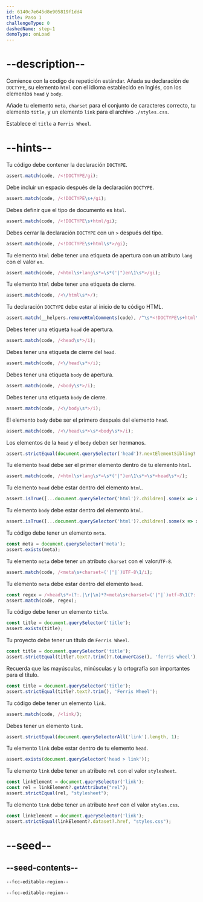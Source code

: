 ```yaml
---
id: 6140c7e645d8e905819f1dd4
title: Paso 1
challengeType: 0
dashedName: step-1
demoType: onLoad
---
```


# --description--

Comience con la codigo de repetición estándar. Añada su declaración de `DOCTYPE`, su elemento `html` con el idioma establecido en Inglés, con los elementos `head` y `body`.

Añade tu elemento `meta`, `charset` para el conjunto de caracteres correcto, tu elemento `title`, y un elemento `link` para el archivo `./styles.css`.

Establece el `title` a `Ferris Wheel`.

# --hints--

Tu código debe contener la declaración `DOCTYPE`.

```js
assert.match(code, /<!DOCTYPE/gi);
```

Debe incluir un espacio después de la declaración `DOCTYPE`.

```js
assert.match(code, /<!DOCTYPE\s+/gi);
```

Debes definir que el tipo de documento es `html`.

```js
assert.match(code, /<!DOCTYPE\s+html/gi);
```

Debes cerrar la declaración `DOCTYPE` con un `>` después del tipo.

```js
assert.match(code, /<!DOCTYPE\s+html\s*>/gi);
```

Tu elemento `html` debe tener una etiqueta de apertura con un atributo `lang` con el valor `en`.

```js
assert.match(code, /<html\s+lang\s*=\s*('|")en\1\s*>/gi);
```

Tu elemento `html` debe tener una etiqueta de cierre.

```js
assert.match(code, /<\/html\s*>/);
```

Tu declaración `DOCTYPE` debe estar al inicio de tu código HTML.

```js
assert.match(__helpers.removeHtmlComments(code), /^\s*<!DOCTYPE\s+html\s*>/i);
```

Debes tener una etiqueta `head` de apertura.

```js
assert.match(code, /<head\s*>/i);
```

Debes tener una etiqueta de cierre del `head`.

```js
assert.match(code, /<\/head\s*>/i);
```

Debes tener una etiqueta `body` de apertura.

```js
assert.match(code, /<body\s*>/i);
```

Debes tener una etiqueta `body` de cierre.

```js
assert.match(code, /<\/body\s*>/i);
```

El elemento `body` debe ser el primero después del elemento `head`.

```js
assert.match(code, /<\/head\s*>\s*<body\s*>/i);
```

Los elementos de la `head` y el `body` deben ser hermanos.

```js
assert.strictEqual(document.querySelector('head')?.nextElementSibling?.localName, 'body');
```

Tu elemento `head` debe ser el primer elemento dentro de tu elemento `html`.

```js
assert.match(code, /<html\s+lang\s*=\s*('|")en\1\s*>\s*<head\s*>/);
```

Tu elemento `head` debe estar dentro del elemento `html`.

```js
assert.isTrue([...document.querySelector('html')?.children].some(x => x?.localName === 'head'));
```

Tu elemento `body` debe estar dentro del elemento `html`.

```js
assert.isTrue([...document.querySelector('html')?.children].some(x => x?.localName === 'body'));
```

Tu código debe tener un elemento `meta`.

```js
const meta = document.querySelector('meta');
assert.exists(meta);
```

Tu elemento `meta` debe tener un atributo `charset` con el valor`UTF-8`.

```js
assert.match(code, /<meta\s+charset=('|"|`)UTF-8\1/i);
```

Tu elemento `meta` debe estar dentro del elemento `head`.

```js
const regex = /<head\s*>(?:.|\r|\n)*?<meta\s+charset=('|"|`)utf-8\1(?:.|\r|\n)*?<\/head\s*>/i;
assert.match(code, regex);
```

Tu código debe tener un elemento `title`.

```js
const title = document.querySelector('title');
assert.exists(title);
```

Tu proyecto debe tener un título de `Ferris Wheel`.

```js
const title = document.querySelector('title');
assert.strictEqual(title?.text?.trim()?.toLowerCase(), 'ferris wheel');
```

Recuerda que las mayúsculas, minúsculas y la ortografía son importantes para el título.

```js
const title = document.querySelector('title');
assert.strictEqual(title?.text?.trim(), 'Ferris Wheel');
```

Tu código debe tener un elemento `link`.

```js
assert.match(code, /<link/);
```

Debes tener un elemento `link`.

```js
assert.strictEqual(document.querySelectorAll('link').length, 1);
```

Tu elemento `link` debe estar dentro de tu elemento `head`.

```js
assert.exists(document.querySelector('head > link'));
```

Tu elemento `link` debe tener un atributo `rel` con el valor `stylesheet`.

```js
const linkElement = document.querySelector('link');
const rel = linkElement?.getAttribute("rel");
assert.strictEqual(rel, "stylesheet");
```

Tu elemento `link` debe tener un atributo `href` con el valor `styles.css`.

```js
const linkElement = document.querySelector('link');
assert.strictEqual(linkElement?.dataset?.href, "styles.css");
```

# --seed--

## --seed-contents--

```html
--fcc-editable-region--

--fcc-editable-region--
```

```css

```
